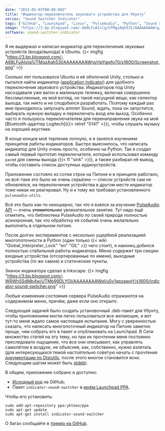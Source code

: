 ```yaml
---
date: "2013-03-03T00:00:00Z"
title: "Индикатор-переключатель звукового устройства для Убунту"
series: "Sound Switcher Indicator"
tags: ["GitHub", "Launchpad", "Linux", "PulseAudio", "Python", "Sound Switcher Indicator", "Ubuntu", "Unity", "звук", "индикатор"]
image: "https://3.bp.blogspot.com/-A68LFuAIxlg/UTMgzAqh53I/AAAAAAAAWrg/rlpYgjefo70/s1600/Screenshot.png"
software: sound-switcher-indicator
---
```


Я не выдержал и написал индикатор для переключения звуковых устройств (входа/выхода) в Ubuntu.
{{< imgfig "https://3.bp.blogspot.com/-A68LFuAIxlg/UTMgzAqh53I/AAAAAAAAWrg/rlpYgjefo70/s1600/Screenshot.png" >}}

<!--more-->

Сколько лет пользовался Ubuntu и её оболочкой Unity, столько и пытался найти индикатор ([application indicator](http://unity.ubuntu.com/projects/appindicators/)) для удобного переключения звукового устройства. Индикаторов под Unity насоздавали уже вагон и маленькую тележку, включая совершенно бессмысленные, на мой взгляд, но такой насущной вещи, как селектор выхода, так никто и не сподобился разработать. Поэтому каждый раз мне приходилось запускать апплет Sound, ждать, пока он запустится, выбирать нужную вкладку и переключать вход или выход. Особенно часто я пользуюсь переключателем для перенаправления звука на мой [Bluetooth-адаптер Logitech]({{< relref "0141" >}}), чтобы слушать музыку на хорошей акустике.

В конце концов моё терпение лопнуло, и я занялся изучением принципов работы индикаторов. Быстро выяснилось, что написать индикатор для Unity очень просто, особенно на Python. Так я создал самый первый прототип переключателя, который использовал команду `pacmd` для смены выхода ({{< fl "sink" >}}), а также разбирал её вывод, чтобы составить список доступных аудиоустройств.

Приложение состояло из сотни строк на Питоне и в принципе работало, но всё-таки это было не очень серьёзно — список устройств сам не обновлялся, на переключение устройства в другом месте индикатор тоже никак не реагировал. Ну и к тому же требовал установленного `pulseaudio-utils`.

Всё это было как-то некошерно, так что я взялся за изучение [PulseAudio API](http://freedesktop.org/software/pulseaudio/doxygen/) — очень ~~утомительное~~ увлекательное занятие. Тут надо ещё отметить, что библиотека PulseAudio по своей природе полностью асинхронная, так что обработку её событий очень желательно выполнять в отдельном потоке.

После долгих экспериментов с несколько ущербной реализацией многопоточности в Python (один только {{< wiki "Global_Interpreter_Lock" "en" "GIL" >}} чего стоит), я наконец добился полностью стабильной работы индикатора. Меню содержит три секции: входные устройства (отсортированные по имени), выходные устройства (то же самое) и статические пункты.

Значок индикатора сделал в Inkscape:
{{< imgfig "https://3.bp.blogspot.com/-WRWhSSdMb4w/UTMb99DLYOI/AAAAAAAAWqI/u5v1qpzawqY/s1600/indicator-sound-switcher.png" >}}

Любые изменения состояния сервера PulseAudio отражаются на содержимом меню, причём, даже если оно открыто.

Следующей задачей было создать установочный .deb-пакет для Убунту, чтобы приложением могли легко пользоваться все желающие, и вот тут-то меня ждало самое настоящее испытание. Могу с уверенностью сказать, что написать многопоточный индикатор на Питоне заметно проще, чем собрать его в пакет и опубликовать на Launchpad. В Сети множество статей на эту тему, но при их прочтении меня постоянно преследовало ощущение, что все они описывают, как управлять самолётом в воздухе, не объясняя, как, собственно, нужно взлетать (для интересующихся темой настоятельно советую начать с прочтения [документации по Distutils](http://docs.python.org/2/distutils/), после этого многое становится ясно. Следующим шагом может быть [stdeb](https://github.com/astraw/stdeb)).

В общем, приложение собрано и доступно:

* [Исходный код](https://github.com/yktoo/indicator-sound-switcher) на GitHub;
* Пакет `indicator-sound-switcher` в [моём Launchpad PPA](https://launchpad.net/~yktooo/+archive/ppa).

Чтобы его установить:

    sudo add-apt-repository ppa:yktooo/ppa
    sudo apt-get update
    sudo apt-get install indicator-sound-switcher

О багах сообщайте в [трекер на GitHub](https://github.com/yktoo/indicator-sound-switcher/issues).
